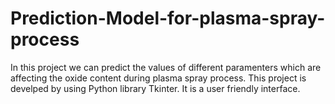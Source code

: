 # Prediction-Model-for-plasma-spray-process
In this project we can predict the values of different paramenters which are affecting the oxide content during plasma spray process. This project is develped by using Python library Tkinter. It is a user friendly interface.
